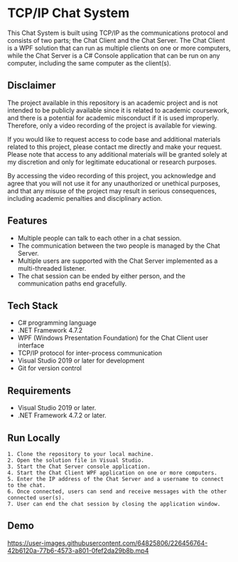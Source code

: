 
# TCP/IP Chat System

This Chat System is built using TCP/IP as the communications protocol and consists of two parts; the Chat Client and the Chat Server. The Chat Client is a WPF solution that can run as multiple clients on one or more computers, while the Chat Server is a C# Console application that can be run on any computer, including the same computer as the client(s).


##  Disclaimer
The project available in this repository is an academic project and is not intended to be publicly available since it is related to academic coursework, and there is a potential for academic misconduct if it is used improperly. Therefore, only a video recording of the project is available for viewing.

If you would like to request access to code base and additional materials related to this project, please contact me directly and make your request. Please note that access to any additional materials will be granted solely at my discretion and only for legitimate educational or research purposes.

By accessing the video recording of this project, you acknowledge and agree that you will not use it for any unauthorized or unethical purposes, and that any misuse of the project may result in serious consequences, including academic penalties and disciplinary action.
## Features

- Multiple people can talk to each other in a chat session.
- The communication between the two people is managed by the Chat Server.
- Multiple users are supported with the Chat Server implemented as a multi-threaded listener.
- The chat session can be ended by either person, and the communication paths end gracefully.
## Tech Stack

- C# programming language
- .NET Framework 4.7.2
- WPF (Windows Presentation Foundation) for the Chat Client user interface
- TCP/IP protocol for inter-process communication
- Visual Studio 2019 or later for development
- Git for version control


## Requirements
- Visual Studio 2019 or later.
- .NET Framework 4.7.2 or later.

## Run Locally

    1. Clone the repository to your local machine.
    2. Open the solution file in Visual Studio.
    3. Start the Chat Server console application.
    4. Start the Chat Client WPF application on one or more computers.
    5. Enter the IP address of the Chat Server and a username to connect to the chat.
    6. Once connected, users can send and receive messages with the other connected user(s).
    7. User can end the chat session by closing the application window.


## Demo



https://user-images.githubusercontent.com/64825806/226456764-42b6120a-77b6-4573-a801-0fef2da29b8b.mp4


